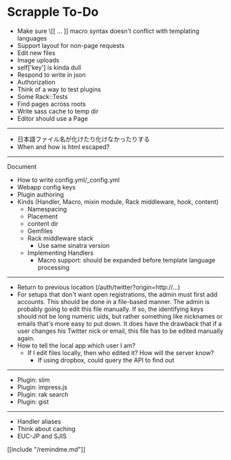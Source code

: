 Scrapple To-Do
==============

* Make sure \\[[ ... ]] macro syntax doesn't conflict with templating languages
* Support layout for non-page requests
* Edit new files
* Image uploads
* self['key'] is kinda dull
* Respond to write in json
* Authorization
* Think of a way to test plugins
* Some Rack::Tests
* Find pages across roots
* Write sass cache to temp dir
* Editor should use a Page

----

* 日本語ファイル名が化けたり化けなかったりする
* When and how is html escaped?

----

Document

* How to write config.yml/_config.yml
* Webapp config keys
* Plugin authoring
* Kinds (Handler, Macro, mixin module, Rack middleware, hook, content)
    * Namespacing
    * Placement
    * content dir
    * Gemfiles
    * Rack middleware stack
        * Use same sinatra version
    * Implementing Handlers
        * Macro support: should be expanded before template language processing

----

* Return to previous location (/auth/twitter?origin=http://...)
* For setups that don't want open registrations, the admin must first
  add accounts. This should be done in a file-based manner. The admin is
  probably going to edit this file manually. If so, the identifying keys
  should not be long numeric uids, but rather something like nicknames or
  emails that's more easy to put down. It does have the drawback that
  if a user changes his Twitter nick or email, this file has to be edited
  manually again.
* How to tell the local app which user I am?
    * If I edit files locally, then who edited it? How will the server know?
        * If using dropbox, could query the API to find out

----

* Plugin: slim
* Plugin: impress.js
* Plugin: rak search
* Plugin: gist

----

* Handler aliases
* Think about caching
* EUC-JP and SJIS

[[include "/remindme.md"]]
